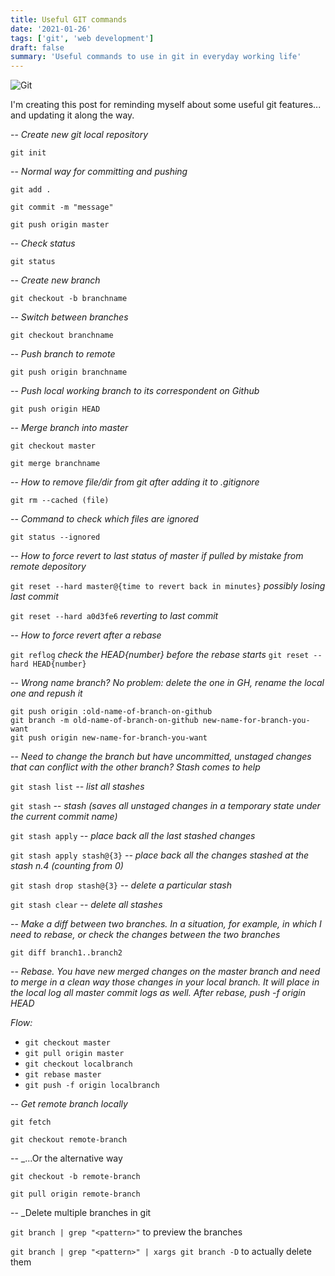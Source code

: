 ```yaml
---
title: Useful GIT commands
date: '2021-01-26'
tags: ['git', 'web development']
draft: false
summary: 'Useful commands to use in git in everyday working life'
---
```


![Git](https://res.cloudinary.com/buaiscia/image/upload/v1614200427/techblog/git_ayzsas.jpg)

I'm creating this post for reminding myself about some useful git features... and updating it along the way.

-- _Create new git local repository_

`git init`

-- _Normal way for committing and pushing_

```
git add .

git commit -m "message"

git push origin master
```

-- _Check status_

`git status`

-- _Create new branch_

`git checkout -b branchname`

-- _Switch between branches_

`git checkout branchname`

-- _Push branch to remote_

`git push origin branchname`

-- _Push local working branch to its correspondent on Github_

`git push origin HEAD`

-- _Merge branch into master_

```
git checkout master

git merge branchname
```

-- _How to remove file/dir from git after adding it to .gitignore_

`git rm --cached (file)`

-- _Command to check which files are ignored_

`git status --ignored`

-- _How to force revert to last status of master if pulled by mistake from remote depository_

`git reset --hard master@{time to revert back in minutes}` _possibly losing last commit_

`git reset --hard a0d3fe6` _reverting to last commit_

-- _How to force revert after a rebase_

`git reflog` _check the HEAD{number} before the rebase starts_
`git reset --hard HEAD{number}`

-- _Wrong name branch? No problem: delete the one in GH, rename the local one and repush it_

```
git push origin :old-name-of-branch-on-github
git branch -m old-name-of-branch-on-github new-name-for-branch-you-want
git push origin new-name-for-branch-you-want
```

-- _Need to change the branch but have uncommitted, unstaged changes that can conflict with the other branch? Stash comes to help_

`git stash list` _-- list all stashes_

`git stash` _-- stash (saves all unstaged changes in a temporary state under the current commit name)_

`git stash apply` _-- place back all the last stashed changes_

`git stash apply stash@{3}` _-- place back all the changes stashed at the stash n.4 (counting from 0)_

`git stash drop stash@{3}` _-- delete a particular stash_

`git stash clear` _-- delete all stashes_

-- _Make a diff between two branches. In a situation, for example, in which I need to rebase, or check the changes between the two branches_

`git diff branch1..branch2`

-- _Rebase. You have new merged changes on the master branch and need to merge in a clean way those changes in your local branch. It will place in the local log all master commit logs as well. After rebase, push -f origin HEAD_

_Flow:_

- `git checkout master`
- `git pull origin master`
- `git checkout localbranch`
- `git rebase master`
- `git push -f origin localbranch`

-- _Get remote branch locally_

`git fetch`

`git checkout remote-branch`

-- \_...Or the alternative way

`git checkout -b remote-branch`

`git pull origin remote-branch`

-- \_Delete multiple branches in git

`git branch | grep "<pattern>"` to preview the branches

`git branch | grep "<pattern>" | xargs git branch -D` to actually delete them
